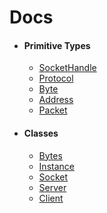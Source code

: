 # Docs

- #### Primitive Types
    - [SocketHandle](types/sockethandle.md)
    - [Protocol](types/protocol.md)
    - [Byte](types/byte.md)
    - [Address](types/address.md)
    - [Packet](types/packet.md)

- #### Classes
    - [Bytes](classes/bytes.md)
    - [Instance](classes/instance.md)
    - [Socket](classes/socket.md)
    - [Server](classes/server.md)
    - [Client](classes/client.md)